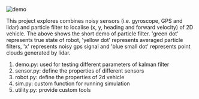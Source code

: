 
![demo](https://github.com/ryanyu512/robot_localisation/assets/19774686/cb045409-3801-48be-b2f7-ec26a4749085)

This project explores combines noisy sensors (i.e. gyroscope, GPS and lidar) and particle filter to localise (x, y, heading and forward velocity) of 2D vehicle. The above shows the short demo of particle filter. 'green dot' represents true state of robot, 'yellow dot' represents averaged particle filters, 'x' represents noisy gps signal and 'blue small dot' represents point clouds generated by lidar. 

1. demo.py: used for testing different parameters of kalman filter
2. sensor.py: define the properties of different sensors
3. robot.py: define the properties of 2d vehicle
4. sim.py: custom function for running simulation
5. utility.py: provide custom tools

